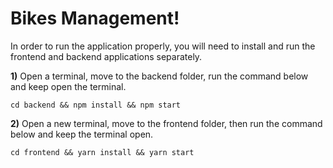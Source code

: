 # Bikes Management!

In order to run the application properly, you will need to install and run the frontend and backend applications separately.

**1)** Open a terminal, move to the backend folder, run the command below and keep open the terminal.

```
cd backend && npm install && npm start
```

**2)** Open a new terminal, move to the frontend folder, then run the command below and keep the terminal open.

```
cd frontend && yarn install && yarn start
```
